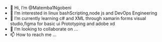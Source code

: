 - 👋 Hi, I’m @Matemba1Ngobeni
- 👀 I’m interested in linux bashScripting,node js and DevOps Engineering
- 🌱 I’m currently learning c# and XML through xamarin forms visual studio,figma for basic ui Prototyping and adobe xd
- 💞️ I’m looking to collaborate on ...
- 📫 How to reach me ...

<!---
Matemba1Ngobeni/Matemba1Ngobeni is a ✨ special ✨ repository because its `README.md` (this file) appears on your GitHub profile.
You can click the Preview link to take a look at your changes.
--->
